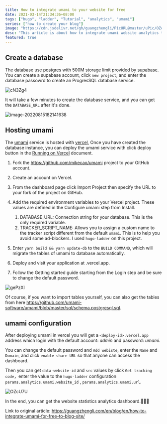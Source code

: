 ```yaml
---
title: How to integrate umami to your website for free
date: 2021-03-14T21:34:36+08:00
tags: ["hugo", "ladder", "Tutorial", "analytics", "umami"]
series: ["how to create your blog"]
image: "https://cdn.jsdelivr.net/gh/guangzhengli/PicURL@master/uPic/OZcU7U.png"
desc: "This article is about how to integrate umami website analytics to your website for free."
featured: true
---
```


<!--more-->

## Create a database

The database use  [postgres](https://supabase.com/docs/guides/database) with 500M storage limit provided by [supabase](https://app.supabase.com/). You can create a supabase account, click `new project`, and enter the database passowrd to create an ProgresSQL database service.

![cN3Zg4](https://cdn.jsdelivr.net/gh/guangzhengli/PicURL@master/uPic/cN3Zg4.png)

It will take a few minutes to create the database service, and you can get the  `DATABASE_URL` after it's done.

![image-20220815182141638](https://cdn.jsdelivr.net/gh/guangzhengli/PicURL@master/uPic/image-20220815182141638.png)

## Hosting umami

The [umami](https://umami.is/) service is hosted with [vercel](https://vercel.com/), Once you have created the database instance, you can deploy the umami service with click deploy button in the [Running on Vercel](https://umami.is/docs/running-on-vercel) document.

1. Fork the https://github.com/mikecao/umami project to your GitHub account.
2. Create an account on Vercel.
3. From the dashboard page click Import Project then specify the URL to your fork of the project on GitHub.
4. Add the required environment variables to your Vercel project. These values are defined in the Configure umami step from Install.
   1. DATABASE_URL: Connection string for your database. This is the only required variable.
   2. TRACKER_SCRIPT_NAME: Allows you to assign a custom name to the tracker script different from the default `umami`. This is to help you avoid some ad-blockers. I used `hugo-ladder` on this project.

5. Enter `yarn build && yarn update-db` to the `BUILD COMMAND`, which will migrate the tables of umami to database automatically. 
6. Deploy and visit your application at <deploy-id>.vercel.app.
7. Follow the Getting started guide starting from the Login step and be sure to change the default password.

![gePzXI](https://cdn.jsdelivr.net/gh/guangzhengli/PicURL@master/uPic/gePzXI.png)

Of course, if you want to import tables yourself, you can also get the tables from here https://github.com/umami-software/umami/blob/master/sql/schema.postgresql.sql.

## umami configuration

After deploying umami in vercel you will get a  `<deploy-id>.vercel.app`  address which login with the default account: *admin* and password: *umami*.

You can change the default password and `Add webiste`, enter the `Name` and `Domain`, and click  `enable share URL` so that anyone can access the dashboard.

Then you can get  `data-website-id` and  `src` values by click `Get tracking code`，enter the value to the `hugo-ladder` configuration  `params.analytics.umami.website_id` ,  `params.analytics.umami.url`. 

![OZcU7U](https://cdn.jsdelivr.net/gh/guangzhengli/PicURL@master/uPic/OZcU7U.png)

In the end, you can get the website statistics analytics dashboard.🎉🎉🎉

Link to original article: https://guangzhengli.com/en/blog/en/how-to-integrate-umami-for-free-to-blog-site/